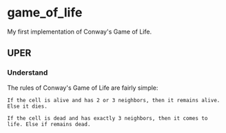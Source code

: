 # game_of_life
My first implementation of Conway's Game of Life.
## UPER
### Understand

The rules of Conway's Game of Life are fairly simple:

    If the cell is alive and has 2 or 3 neighbors, then it remains alive. Else it dies.

    If the cell is dead and has exactly 3 neighbors, then it comes to life. Else if remains dead.
